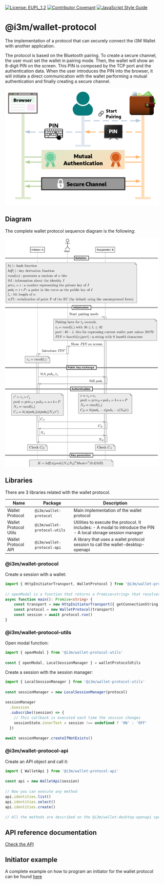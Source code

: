 [![License: EUPL_1.2](https://img.shields.io/badge/License-EUPL_1.2-yellow.svg)](LICENSE)
[![Contributor Covenant](https://img.shields.io/badge/Contributor%20Covenant-2.1-4baaaa.svg)](CODE_OF_CONDUCT.md)
[![JavaScript Style Guide](https://img.shields.io/badge/code_style-standard-brightgreen.svg)](https://standardjs.com)

# @i3m/wallet-protocol

The implementation of a protocol that can securely connect the i3M Wallet with another application.

The protocol is based on the Bluetooth pairing. To create a secure channel, the user must set the wallet in pairing mode. Then, the wallet will show an 8-digit PIN on the screen. This PIN is composed by the TCP port and the authentication data. When the user introduces the PIN into the browser, it will initiate a direct communication with the wallet performing a mutual authentication and finally creating a secure channel.

![Wallet protocol summary](src/docs/protocol-summary.png)

## Diagram

The complete wallet protocol sequence diagram is the following:

![Wallet protocol sequence diagram](src/docs/wallet-protocol-seq.png)

## Libraries

There are 3 libraries related with the wallet protocol.

| **Name**              | **Package**                  | **Description**                                                                                                      |
|-----------------------|------------------------------|----------------------------------------------------------------------------------------------------------------------|
| Wallet Protocol       | `@i3m/wallet-protocol`       | Main implementation of the wallet protocol                                                                           |
| Wallet Protocol Utils | `@i3m/wallet-protocol-utils` | Utilities to execute the protocol. It includes:   - A modal to introduce the PIN   - A local storage session manager |
| Wallet Protocol API   | `@i3m/wallet-protocol-api`   | A library that uses a wallet protocol session to call the wallet-desktop-openapi                                     |

### @i3m/wallet-protocol

Create a session with a wallet:

```typescript
import { HttpInitiatorTransport, WalletProtocol } from '@i3m/wallet-protocol'

// openModal is a function that returns a Promise<string> that resolves to the PIN
async function main(): Promise<string> {
    const transport = new HttpInitiatorTransport({ getConnectionString: openModal })
    const protocol = new WalletProtocol(transport)
    const session = await protocol.run()
}
```

### @i3m/wallet-protocol-utils

Open modal function:

```typescript
import { openModal } from '@i3m/wallet-protocol-utils'

const { openModal, LocalSessionManager } = walletProtocolUtils
```

Create a session with the session manager:

```typescript
import { LocalSessionManager } from '@i3m/wallet-protocol-utils'

const sessionManager = new LocalSessionManager(protocol)

sessionManager
  .$session
  .subscribe((session) => {
    // This callback is executed each time the session changes
    sessionState.innerText = session !== undefined ? 'ON' : 'OFF'
  })

await sessionManager.createIfNotExists()
```

### @i3m/wallet-protocol-api

Create an API object and call it:

```typescript
import { WalletApi } from '@i3m/wallet-protocol-api'

const api = new WalletApi(session)

// Now you can execute any method
api.identities.list()
api.identities.select()
api.identities.create()

// All the methods are described on the @i3m/wallet-desktop-openapi specification.
```

## API reference documentation

[Check the API](docs/API.md)

## Initiator example

A complete example on how to program an initiator for the wallet protocol can be found [here](docs/INITIATOR_EXAMPLE.md)